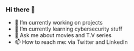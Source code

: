 ### Hi there 👋

<!--
**prateekgurnani10/prateekgurnani10** is a ✨ _special_ ✨ repository because its `README.md` (this file) appears on your GitHub profile.

Here are some ideas to get you started:

- 🔭 I’m currently working on projects
- 🌱 I’m currently learning cybersecurity stuff
- 💬 Ask me about movies and T.V series 
- 📫 How to reach me: 
- 😄 Pronouns: ...
- ⚡ Fun fact: ...
--> 
- 🔭 I’m currently working on projects
- 🌱 I’m currently learning cybersecurity stuff
- 💬 Ask me about movies and T.V series 
- 📫 How to reach me: via Twitter and LinkedIn

